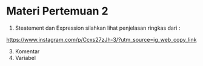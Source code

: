 # Materi Pertemuan 2
1. Steatement dan Expression
silahkan lihat penjelasan ringkas dari : 

https://www.instagram.com/p/Ccxs27zJh-3/?utm_source=ig_web_copy_link

3. Komentar
4. Variabel


